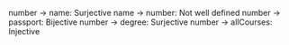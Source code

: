 number -> name: Surjective
name -> number: Not well defined
number -> passport: Bijective
number -> degree: Surjective
number -> allCourses: Injective
